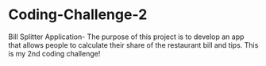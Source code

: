 # Coding-Challenge-2
Bill Splitter Application- The purpose of this project is to develop an app that allows people to calculate their share of the restaurant bill and tips.
This is my 2nd coding challenge!